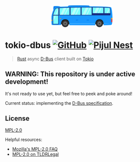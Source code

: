 <p align="center">
  <img src="https://github.com/spinda/tokio-dbus/blob/master/etc/logo.png?raw=true" width="200"/>
</p>

# tokio-dbus [![GitHub](https://img.shields.io/badge/%F0%9F%90%99-GitHub-555555.svg)](https://github.com/spinda/tokio-dbus) [![Pijul Nest](https://img.shields.io/badge/%F0%9F%90%A6-Pijul%20Nest-555555.svg)](https://nest.pijul.com/m/tokio-dbus)

> [Rust](http://rust-lang.org/) async
> [D-Bus](https://www.freedesktop.org/wiki/Software/dbus/) client built on
> [Tokio](https://tokio.rs/)

## WARNING: This repository is under active development!

It's not ready to use yet, but feel free to peek and poke around!

Current status: implementing the
[D-Bus specification](https://dbus.freedesktop.org/doc/dbus-specification.html).

## License

[MPL-2.0](/LICENSE)

Helpful resources:

- [Mozilla's MPL-2.0 FAQ](https://www.mozilla.org/en-US/MPL/2.0/FAQ/)
- [MPL-2.0 on TLDRLegal](https://tldrlegal.com/license/mozilla-public-license-2.0-\(mpl-2\))
